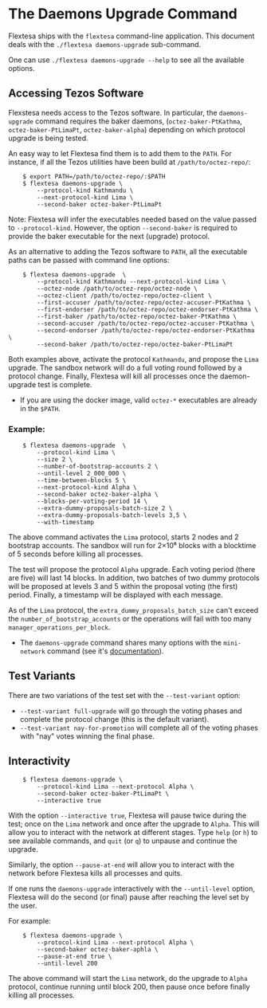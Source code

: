 The Daemons Upgrade Command
===========================

Flextesa ships with the `flextesa` command-line application. This document deals
with the `./flextesa daemons-upgrade` sub-command.

One can use `./flextesa daemons-upgrade --help` to see all the available options.

Accessing Tezos Software
-------------------------------------------------------------------------------

Flexstesa needs access to the Tezos software. In particular, the
`daemons-upgrade` command requires the baker daemons, (`octez-baker-PtKathma`,
`octez-baker-PtLimaPt`, `octez-baker-alpha`) depending on which protocol
upgrade is being tested.

An easy way to let Flextesa find them is to add them to the `PATH`. For instance,
if all the Tezos utilities have been build at `/path/to/octez-repo/`:

```
    $ export PATH=/path/to/octez-repo/:$PATH
    $ flextesa daemons-upgrade \
        --protocol-kind Kathmandu \
        --next-protocol-kind Lima \
        --second-baker octez-baker-PtLimaPt
```

Note: Flextesa will infer the executables needed based on the value passed to
`--protocol-kind`. However, the option `--second-baker` is required to provide
the baker executable for the next (upgrade) protocol.

As an alternative to adding the Tezos software to `PATH`, all  the executable
paths can be passed with command line options:

```
    $ flextesa daemons-upgrade  \
        --protocol-kind Kathmandu --next-protocol-kind Lima \
        --octez-node /path/to/octez-repo/octez-node \
        --octez-client /path/to/octez-repo/octez-client \
        --first-accuser /path/to/octez-repo/octez-accuser-PtKathma \
        --first-endorser /path/to/octez-repo/octez-endorser-PtKathma \
        --first-baker /path/to/octez-repo/octez-baker-PtKathma \
        --second-accuser /path/to/octez-repo/octez-accuser-PtKathma \
        --second-endorser /path/to/octez-repo/octez-endorser-PtKathma \
        --second-baker /path/to/octez-repo/octez-baker-PtLimaPt
```

Both examples above, activate the protocol `Kathmandu`, and propose the `Lima`
upgrade. The sandbox network will do a full voting round followed by a protocol
change. Finally, Flextesa will kill all processes once the daemon-upgrade test
is complete.

* If you are using the docker image, valid `octez-*` executables are already in
  the `$PATH`.

### Example:

```
    $ flextesa daemons-upgrade  \
        --protocol-kind Lima \
        --size 2 \
        --number-of-bootstrap-accounts 2 \
        --until-level 2_000_000 \
        --time-between-blocks 5 \
        --next-protocol-kind Alpha \
        --second-baker octez-baker-alpha \
        --blocks-per-voting-period 14 \
        --extra-dummy-proposals-batch-size 2 \
        --extra-dummy-proposals-batch-levels 3,5 \
        --with-timestamp
```

The above command activates the `Lima` protocol, starts 2 nodes and 2
bootstrap accounts. The sandbox will run for 2×10⁶ blocks with a blocktime of 5
seconds before killing all processes.

The test will propose the protocol `Alpha` upgrade. Each voting period (there
are five) will last 14 blocks. In addition, two batches of two dummy protocols
will be proposed at levels 3 and 5 within the proposal voting (the first)
period. Finally, a timestamp will be displayed with each message.

As of the `Lima` protocol, the `extra_dummy_proposals_batch_size` can't exceed
the `number_of_bootstrap_accounts` or the operations will fail with too many
`manager_operations_per_block`.

* The `daemons-upgrade` command shares many options with the `mini-network` command
(see it's [documentation](./src/doc/mini-net.md)).

Test Variants
-------------------------------------------------------------------------------

There are two variations of the test set with the `--test-variant` option:

- `--test-variant full-upgrade` will go through the voting phases and complete
  the protocol change (this is the default variant).
- `--test-variant nay-for-promotion` will complete all of the voting phases with
  "nay" votes winning the final phase.

Interactivity
-------------------------------------------------------------------------------

```
    $ flextesa daemons-upgrade \
        --protocol-kind Lima --next-protocol Alpha \
        --second-baker octez-baker-PtLimaPt \
        --interactive true
```

With the option `--interactive true`, Flextesa will pause twice during the test;
once on the `Lima` network and once after the upgrade to `Alpha`.  This
will allow you to interact with the network at different stages. Type `help`
(or `h`) to see available commands, and `quit` (or `q`) to unpause and continue
the upgrade.

Similarly, the option `--pause-at-end` will allow you to interact with the
network before Flextesa kills all processes and quits.

If one runs the `daemons-upgrade` interactively with the `--until-level` option,
Flextesa will do the second (or final) pause after reaching the level set by the
user.

For example:
```
    $ flextesa daemons-upgrade \
        --protocol-kind Lima --next-protocol Alpha \
        --second-baker octez-baker-aphla \
        --pause-at-end true \
        --until-level 200
```

The above command will start the `Lima` network, do the upgrade to `Alpha`
protocol, continue running until block 200, then pause once before finally
killing all processes.
